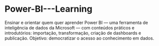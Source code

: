 # Power-BI---Learning
Ensinar e orientar quem quer aprender Power BI — uma ferramenta de inteligência de dados da Microsoft — com conteúdos práticos e introdutórios: importação, transformação, criação de dashboards e publicação. Objetivo: democratizar o acesso ao conhecimento em dados.

